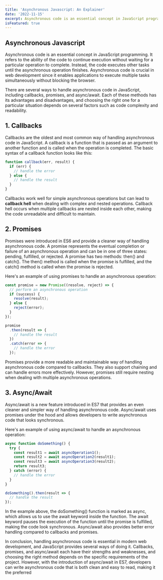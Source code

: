 ```yaml
---
title: 'Asynchronous Javascript: An Explainer'
date: '2022-11-15'
excerpt: Asynchronous code is an essential concept in JavaScript programming. It refers to the ability of the code to continue execution without waiting for a particular operation to complete.
isFeatured: true
---
```

## Asynchronous Javascript

Asynchronous code is an essential concept in JavaScript programming. It refers to the ability of the code to continue execution without waiting for a particular operation to complete. Instead, the code executes other tasks until the asynchronous operation finishes. Asynchronous code is crucial in web development since it enables applications to execute multiple tasks simultaneously without blocking the browser.

There are several ways to handle asynchronous code in JavaScript, including callbacks, promises, and async/await. Each of these methods has its advantages and disadvantages, and choosing the right one for a particular situation depends on several factors such as code complexity and readability.

## 1. Callbacks

Callbacks are the oldest and most common way of handling asynchronous code in JavaScript. A callback is a function that is passed as an argument to another function and is called when the operation is completed. The basic syntax of a callback function looks like this:

```js
function callback(err, result) {
  if (err) {
    // handle the error
  } else {
    // handle the result
  }
}
```
Callbacks work well for simple asynchronous operations but can lead to **callback hell** when dealing with complex and nested operations. Callback hell occurs when multiple callbacks are nested inside each other, making the code unreadable and difficult to maintain.

## 2. Promises

Promises were introduced in ES6 and provide a cleaner way of handling asynchronous code. A promise represents the eventual completion or failure of an asynchronous operation and can be in one of three states: pending, fulfilled, or rejected. A promise has two methods: then() and catch(). The then() method is called when the promise is fulfilled, and the catch() method is called when the promise is rejected.

Here's an example of using promises to handle an asynchronous operation:

```js
const promise = new Promise((resolve, reject) => {
  // perform an asynchronous operation
  if (success) {
    resolve(result);
  } else {
    reject(error);
  }
});

promise
  .then(result => {
    // handle the result
  })
  .catch(error => {
    // handle the error
  });
```

Promises provide a more readable and maintainable way of handling asynchronous code compared to callbacks. They also support chaining and can handle errors more effectively. However, promises still require nesting when dealing with multiple asynchronous operations.

## 3. Async/Await

Async/await is a new feature introduced in ES7 that provides an even cleaner and simpler way of handling asynchronous code. Async/await uses promises under the hood and allows developers to write asynchronous code that looks synchronous.

Here's an example of using async/await to handle an asynchronous operation:

```js
async function doSomething() {
  try {
    const result1 = await asyncOperation1();
    const result2 = await asyncOperation2(result1);
    const result3 = await asyncOperation3(result2);
    return result3;
  } catch (error) {
    // handle the error
  }
}

doSomething().then(result => {
  // handle the result
});
```

In the example above, the doSomething() function is marked as async, which allows us to use the await keyword inside the function. The await keyword pauses the execution of the function until the promise is fulfilled, making the code look synchronous. Async/await also provides better error handling compared to callbacks and promises.

In conclusion, handling asynchronous code is essential in modern web development, and JavaScript provides several ways of doing it. Callbacks, promises, and async/await each have their strengths and weaknesses, and choosing the right method depends on the specific requirements of the project. However, with the introduction of async/await in ES7, developers can write asynchronous code that is both clean and easy to read, making it the preferred